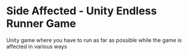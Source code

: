 # Side Affected - Unity Endless Runner Game
Unity game where you have to run as far as possible while the game is affected in various ways


